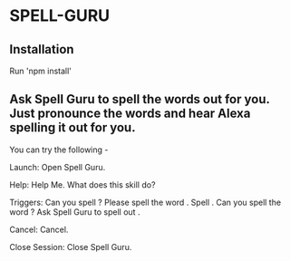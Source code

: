 # SPELL-GURU

## Installation
Run 'npm install'

## Ask Spell Guru to spell the words out for you. Just pronounce the words and hear Alexa spelling it out for you.

You can try the following -

Launch:
Open Spell Guru.

Help:
Help Me.
What does this skill do?

Triggers:
Can you spell <Word>?
Please spell the word <Word>.
Spell <Word>.
Can you spell the word <Word>?
Ask Spell Guru to spell out <Word>.

Cancel:
Cancel.

Close Session:
Close Spell Guru.
